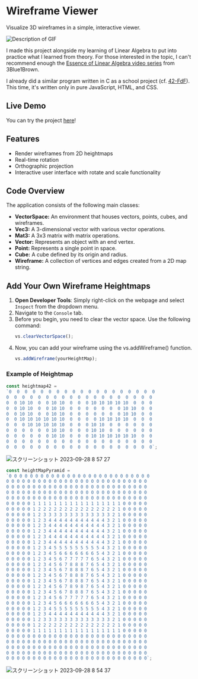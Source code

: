# Wireframe Viewer

Visualize 3D wireframes in a simple, interactive viewer.

![Description of GIF](demo.gif)

I made this project alongside my learning of Linear Algebra to put into practice what I learned from theory. For those interested in the topic, I can't recommend enough the [Essence of Linear Algebra video series](https://youtube.com/playlist?list=PLZHQObOWTQDPD3MizzM2xVFitgF8hE_ab&si=zM29JPzZTQTrPIRR) from 3Blue1Brown.

I already did a similar program written in C as a school project (cf. [42-FdF](https://github.com/erzloh/42-FdF/tree/main)). This time, it's written only in pure JavaScript, HTML, and CSS.

## Live Demo
You can try the project [here](https://erzloh.github.io/Wireframe-Viewer/)!

## Features

- Render wireframes from 2D heightmaps
- Real-time rotation
- Orthographic projection
- Interactive user interface with rotate and scale functionality

## Code Overview

The application consists of the following main classes:

- **VectorSpace:** An environment that houses vectors, points, cubes, and wireframes.
- **Vec3:** A 3-dimensional vector with various vector operations.
- **Mat3:** A 3x3 matrix with matrix operations.
- **Vector:** Represents an object with an end vertex.
- **Point:** Represents a single point in space.
- **Cube:** A cube defined by its origin and radius.
- **Wireframe:** A collection of vertices and edges created from a 2D map string.

## Add Your Own Wireframe Heightmaps


1. **Open Developer Tools**: Simply right-click on the webpage and select `Inspect` from the dropdown menu.
2. Navigate to the `Console` tab.
3. Before you begin, you need to clear the vector space. Use the following command:
   ```javascript
   vs.clearVectorSpace();
4. Now, you can add your wireframe using the vs.addWireframe() function. 
	```javascript
	vs.addWireframe(yourHeightMap);
	```
###  Example of Heightmap
```javascript
const heightmap42 = 
`0  0  0  0  0  0  0  0  0  0  0  0  0  0  0  0  0  0  0
0  0  0  0  0  0  0  0  0  0  0  0  0  0  0  0  0  0  0
0  0 10 10  0  0 10 10  0  0  0 10 10 10 10 10  0  0  0
0  0 10 10  0  0 10 10  0  0  0  0  0  0  0 10 10  0  0
0  0 10 10  0  0 10 10  0  0  0  0  0  0  0 10 10  0  0
0  0 10 10 10 10 10 10  0  0  0  0 10 10 10 10  0  0  0
0  0  0 10 10 10 10 10  0  0  0 10 10  0  0  0  0  0  0
0  0  0  0  0  0 10 10  0  0  0 10 10  0  0  0  0  0  0
0  0  0  0  0  0 10 10  0  0  0 10 10 10 10 10 10  0  0
0  0  0  0  0  0  0  0  0  0  0  0  0  0  0  0  0  0  0
0  0  0  0  0  0  0  0  0  0  0  0  0  0  0  0  0  0  0`;
```
![スクリーンショット 2023-09-28 8 57 27](https://github.com/erzloh/3D-Vector-Space-Visualization/assets/48589114/586c9242-870b-4635-a8d8-d5a206fb076c)

	
```javascript
const heightMapPyramid =
`0 0 0 0 0 0 0 0 0 0 0 0 0 0 0 0 0 0 0 0 0 0 0 0 0 0 0
0 0 0 0 0 0 0 0 0 0 0 0 0 0 0 0 0 0 0 0 0 0 0 0 0 0 0
0 0 0 0 0 0 0 0 0 0 0 0 0 0 0 0 0 0 0 0 0 0 0 0 0 0 0
0 0 0 0 0 0 0 0 0 0 0 0 0 0 0 0 0 0 0 0 0 0 0 0 0 0 0
0 0 0 0 0 0 0 0 0 0 0 0 0 0 0 0 0 0 0 0 0 0 0 0 0 0 0
0 0 0 0 0 1 1 1 1 1 1 1 1 1 1 1 1 1 1 1 1 1 0 0 0 0 0
0 0 0 0 0 1 2 2 2 2 2 2 2 2 2 2 2 2 2 2 2 1 0 0 0 0 0
0 0 0 0 0 1 2 3 3 3 3 3 3 3 3 3 3 3 3 3 2 1 0 0 0 0 0
0 0 0 0 0 1 2 3 4 4 4 4 4 4 4 4 4 4 4 3 2 1 0 0 0 0 0
0 0 0 0 0 1 2 3 4 4 4 4 4 4 4 4 4 4 4 3 2 1 0 0 0 0 0
0 0 0 0 0 1 2 3 4 4 4 4 4 4 4 4 4 4 4 3 2 1 0 0 0 0 0
0 0 0 0 0 1 2 3 4 4 4 4 4 4 4 4 4 4 4 3 2 1 0 0 0 0 0
0 0 0 0 0 1 2 3 4 4 4 4 4 4 4 4 4 4 4 3 2 1 0 0 0 0 0
0 0 0 0 0 1 2 3 4 5 5 5 5 5 5 5 5 5 4 3 2 1 0 0 0 0 0
0 0 0 0 0 1 2 3 4 5 6 6 6 6 6 6 6 5 4 3 2 1 0 0 0 0 0
0 0 0 0 0 1 2 3 4 5 6 7 7 7 7 7 6 5 4 3 2 1 0 0 0 0 0
0 0 0 0 0 1 2 3 4 5 6 7 8 8 8 7 6 5 4 3 2 1 0 0 0 0 0
0 0 0 0 0 1 2 3 4 5 6 7 8 8 8 7 6 5 4 3 2 1 0 0 0 0 0
0 0 0 0 0 1 2 3 4 5 6 7 8 8 8 7 6 5 4 3 2 1 0 0 0 0 0
0 0 0 0 0 1 2 3 4 5 6 7 8 8 8 7 6 5 4 3 2 1 0 0 0 0 0
0 0 0 0 0 1 2 3 4 5 6 7 8 9 8 7 6 5 4 3 2 1 0 0 0 0 0
0 0 0 0 0 1 2 3 4 5 6 7 8 8 8 7 6 5 4 3 2 1 0 0 0 0 0
0 0 0 0 0 1 2 3 4 5 6 7 7 7 7 7 6 5 4 3 2 1 0 0 0 0 0
0 0 0 0 0 1 2 3 4 5 6 6 6 6 6 6 6 5 4 3 2 1 0 0 0 0 0
0 0 0 0 0 1 2 3 4 5 5 5 5 5 5 5 5 5 4 3 2 1 0 0 0 0 0
0 0 0 0 0 1 2 3 4 4 4 4 4 4 4 4 4 4 4 3 2 1 0 0 0 0 0
0 0 0 0 0 1 2 3 3 3 3 3 3 3 3 3 3 3 3 3 2 1 0 0 0 0 0
0 0 0 0 0 1 2 2 2 2 2 2 2 2 2 2 2 2 2 2 2 1 0 0 0 0 0
0 0 0 0 0 1 1 1 1 1 1 1 1 1 1 1 1 1 1 1 1 1 0 0 0 0 0
0 0 0 0 0 0 0 0 0 0 0 0 0 0 0 0 0 0 0 0 0 0 0 0 0 0 0
0 0 0 0 0 0 0 0 0 0 0 0 0 0 0 0 0 0 0 0 0 0 0 0 0 0 0
0 0 0 0 0 0 0 0 0 0 0 0 0 0 0 0 0 0 0 0 0 0 0 0 0 0 0
0 0 0 0 0 0 0 0 0 0 0 0 0 0 0 0 0 0 0 0 0 0 0 0 0 0 0
0 0 0 0 0 0 0 0 0 0 0 0 0 0 0 0 0 0 0 0 0 0 0 0 0 0 0`;
```
![スクリーンショット 2023-09-28 8 54 37](https://github.com/erzloh/3D-Vector-Space-Visualization/assets/48589114/a8ea118f-4e27-4d5a-8d59-d22cdd6a466b)


